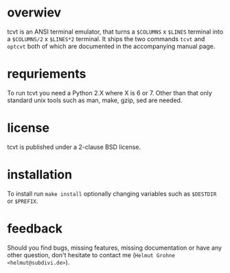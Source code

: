 overwiev
========
tcvt is an ANSI terminal emulator, that turns a `$COLUMNS` x `$LINES` terminal
into a `$COLUMNS/2` x `$LINES*2` terminal. It ships the two commands `tcvt` and
`optcvt` both of which are documented in the accompanying manual page.

requriements
============
To run tcvt you need a Python 2.X where X is 6 or 7. Other than that only
standard unix tools such as man, make, gzip, sed are needed.

license
=======
tcvt is published under a 2-clause BSD license.

installation
============
To install run `make install` optionally changing variables such as `$DESTDIR`
or `$PREFIX`.

feedback
========
Should you find bugs, missing features, missing documentation or have any other
question, don't hesitate to contact me (`Helmut Grohne <helmut@subdivi.de>`).
